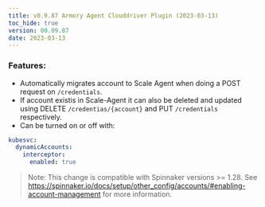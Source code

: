 ```yaml
---
title: v0.9.87 Armory Agent Clouddriver Plugin (2023-03-13)
toc_hide: true
version: 00.09.87
date: 2023-03-13
---
```


### Features:
- Automatically migrates account to Scale Agent when doing a POST request on `/credentials`.
- If account existis in Scale-Agent it can also be deleted and updated using DELETE `/credentias/{account}` and PUT `/credentials` respectively.
- Can be turned on or off with:
```yml
kubesvc:
  dynamicAccounts:
    interceptor:
      enabled: true
```

> Note: This change is compatible with Spinnaker versions >= 1.28.
> See https://spinnaker.io/docs/setup/other_config/accounts/#enabling-account-management for more information.